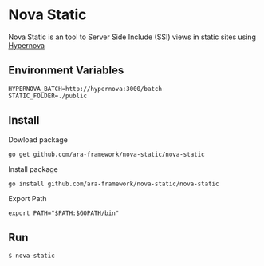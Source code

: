 # Nova Static
Nova Static is an tool to Server Side Include (SSI) views in static sites using [Hypernova](https://github.com/airbnb/hypernova)

## Environment Variables

```
HYPERNOVA_BATCH=http://hypernova:3000/batch
STATIC_FOLDER=./public
```

## Install

Dowload package
```
go get github.com/ara-framework/nova-static/nova-static
```

Install package
```
go install github.com/ara-framework/nova-static/nova-static
```

Export Path

```
export PATH="$PATH:$GOPATH/bin"
```

## Run

```
$ nova-static
```